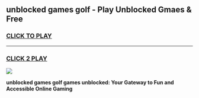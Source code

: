 
## unblocked games golf - Play Unblocked Gmaes & Free
<h3>
<a href="https://premium.freeplayer.one?title=unblocked_games_golf&ref=19F">CLICK TO PLAY</a></h3>
<hr>

<h3>
<a href="https://premium.freeplayer.one?title=unblocked_games_golf&ref=19F">CLICK 2 PLAY</a>
  
</h3>

<a href="https://premium.freeplayer.one?title=unblocked_games_golf&ref=19F/"><img src="https://clearcache.store/games.png"></a>


**unblocked games golf games unblocked: Your Gateway to Fun and Accessible Online Gaming**
